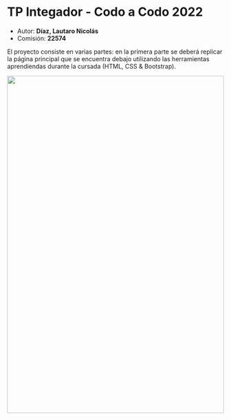<h1>TP Integador - Codo a Codo 2022</h1>
<div>
<ul>
    <li>Autor: <strong>Díaz, Lautaro Nicolás</strong></li>
    <li>Comisión: <strong>22574</strong></li>
</ul>
</div>
<div>
<p> El proyecto consiste en varias partes: en la primera parte se deberá replicar la página principal que se encuentra debajo 
utilizando las herramientas aprendiendas durante la cursada (HTML, CSS & Bootstrap).
</p>
<div style="display:flex; justify-content: center;">
<img src="https://i.ibb.co/FKcK2Sn/imagen-final.jpg" longdesc="" width="504" height="785">
</div>
</div>